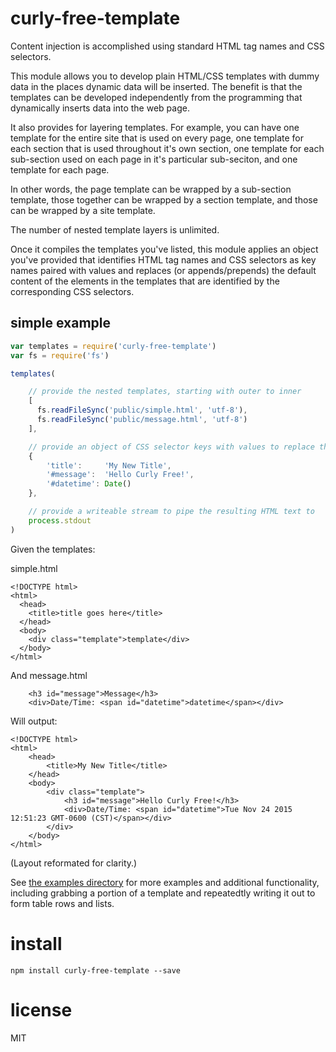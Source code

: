 # curly-free-template

Content injection is accomplished using standard HTML tag names and CSS selectors.

This module allows you to develop plain HTML/CSS templates with dummy data in the places dynamic
data will be inserted. The benefit is that the templates can be developed independently from the
programming that dynamically inserts data into the web page.

It also provides for layering templates. For example, you can have one template for the entire site that is
used on every page, one template for each section that is used throughout it's own section, one
template for each sub-section used on each page in it's particular sub-seciton, and one template for
each page.

In other words, the page template can be wrapped by a sub-section template, those together can
be wrapped by a section template, and those can be wrapped by a site template.

The number of nested template layers is unlimited.

Once it compiles the templates you've listed, this module applies an object you've provided that
identifies HTML tag names and CSS selectors as key names paired with values and replaces (or
appends/prepends) the default content of the elements in the templates that are identified by
the corresponding CSS selectors.

## simple example

``` js
var templates = require('curly-free-template')
var fs = require('fs')

templates(

    // provide the nested templates, starting with outer to inner
    [
      fs.readFileSync('public/simple.html', 'utf-8'),
      fs.readFileSync('public/message.html', 'utf-8')
    ],

    // provide an object of CSS selector keys with values to replace the default template text
    {
        'title':     'My New Title',
        '#message':  'Hello Curly Free!',
        '#datetime': Date()
    },

    // provide a writeable stream to pipe the resulting HTML text to
    process.stdout
)
```

Given the templates:

simple.html
```
<!DOCTYPE html>
<html>
  <head>
    <title>title goes here</title>
  </head>
  <body>
    <div class="template">template</div>
  </body>
</html>
```

And message.html
```
    <h3 id="message">Message</h3>
    <div>Date/Time: <span id="datetime">datetime</span></div>
```

Will output:
```
<!DOCTYPE html>
<html>
    <head>
        <title>My New Title</title>
    </head>
    <body>
        <div class="template">
            <h3 id="message">Hello Curly Free!</h3>
            <div>Date/Time: <span id="datetime">Tue Nov 24 2015 12:51:23 GMT-0600 (CST)</span></div>
        </div>
    </body>
</html>
```
(Layout reformated for clarity.)

See [the examples directory](https://github.com/bloodyKnuckles/curly-free-template/tree/master/examples)
for more examples and additional functionality, including grabbing a portion of a template and
repeatedtly writing it out to form table rows and lists.

# install

`npm install curly-free-template --save`

# license

MIT
